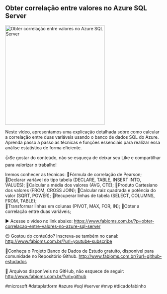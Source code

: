 ## Obter correlação entre valores no Azure SQL Server

<img src="https://fabioms.com.br//uploads/youtube/Slide125.png" alt="Obter correlação entre valores no Azure SQL Server" title="Azure SQL" width="320"/>

Neste vídeo, apresentamos uma explicação detalhada sobre como calcular a correlação entre duas variáveis usando o banco de dados SQL do Azure. Aprenda passo a passo as técnicas e funções essenciais para realizar essa análise estatística de forma eficiente.

👍Se gostar do conteúdo, não se esqueça de deixar seu Like e compartilhar para valorizar o trabalho!

Iremos conhecer as técnicas:
🔹Fórmula de correlação de Pearson;  
🔹Declarar variável do tipo tabela (DECLARE, TABLE, INSERT INTO, VALUES);
🔹Calcular a média dos valores (AVG, CTE);
🔹Produto Cartesiano dos valores (FROM, CROSS JOIN);
🔹Calcular raiz quadrada e potência do valor (SQRT, POWER);
🔹Recuperar linhas de tabela (SELECT, COLUMNS, FROM, TABLE);  
🔹Transformar linhas em colunas (PIVOT, MAX, FOR, IN);
🔹Obter a correlação entre duas variáveis;

▶️ Acesse o vídeo no link abaixo:
https://www.fabioms.com.br/?p=obter-correlacao-entre-valores-no-azure-sql-server

😉 Gostou do conteúdo? Inscreva-se também no canal:
http://www.fabioms.com.br/?url=youtube-subscribe

🎁Conheça o Projeto Banco de Dados de Estudo gratuito, disponível para comunidade no Repositório Github.
http://www.fabioms.com.br/?url=github-estudados

📁 Arquivos disponíveis no GitHub, não esquece de seguir:
http://www.fabioms.com.br/?url=github

#microsoft #dataplatform #azure #sql #server #mvp #dicadofabinho  